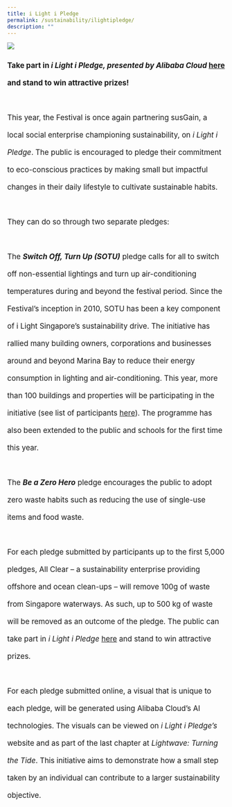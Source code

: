 ```yaml
---
title: i Light i Pledge
permalink: /sustainability/ilightipledge/
description: ""
---
```

<img src="/images/Sustainability/compressed%20202301_iiight%20singapore%20(ilip%20banner%20-%201920px%20x%201080px)-min.jpg">

<p style="font-size:17px; line-height:40px">
	<b>Take part in <i>i Light i Pledge, presented by Alibaba Cloud</i> <a target="_blank" href="https://www.susgain.com/iLightiPledge">here</a> and stand to win attractive prizes!</b>
<br><br>
This year, the Festival is once again partnering susGain, a local social enterprise championing sustainability, on <i>i Light i Pledge</i>. The public is encouraged to pledge their commitment to eco-conscious practices by making small but impactful changes in their daily lifestyle to cultivate sustainable habits.
<br><br>
They can do so through two separate pledges:
<br><br>
The <b><i>Switch Off, Turn Up (SOTU)</i></b> pledge calls for all to switch off non-essential lightings and turn up air-conditioning temperatures during and beyond the festival period. Since the Festival’s inception in 2010, SOTU has been a key component of i Light Singapore’s sustainability drive. The initiative has rallied many building owners, corporations and businesses around and beyond Marina Bay to reduce their energy consumption in lighting and air-conditioning. This year, more than 100 buildings and properties will be participating in the initiative (see list of participants <a target="_blank" href="/sustainability/switch-off-turn-up">here</a>). The programme has also been extended to the public and schools for the first time this year. 
<br><br>
The <b><i>Be a Zero Hero</i></b> pledge encourages the public to adopt zero waste habits such as reducing the use of single-use items and food waste. <br><br>
For each pledge submitted by participants up to the first 5,000 pledges, All Clear – a sustainability enterprise providing offshore and ocean clean-ups – will remove 100g of waste from Singapore waterways. As such, up to 500 kg of waste will be removed as an outcome of the pledge. The public can take part in <i>i Light i Pledge</i> <a target="_blank" href="https://www.susgain.com/iLightiPledge">here</a> and stand to win attractive prizes. 
<br><br>
For each pledge submitted online, a visual that is unique to each pledge, will be generated using Alibaba Cloud’s AI technologies. The visuals can be viewed on <i>i Light i Pledge’s</i> website and as part of the last chapter at <i>Lightwave: Turning the Tide</i>. This initiative aims to demonstrate how a small step taken by an individual can contribute to a larger sustainability objective.</p>